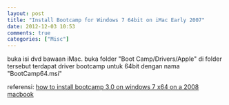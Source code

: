 ```yaml
---
layout: post
title: "Install Bootcamp for Windows 7 64bit on iMac Early 2007"
date: 2012-12-03 10:53
comments: true
categories: ["Misc"]
---
```


buka isi dvd bawaan iMac.
buka folder "Boot Camp/Drivers/Apple"
di folder tersebut terdapat driver bootcamp untuk 64bit dengan nama "BootCamp64.msi"

referensi:
[how to install bootcamp 3.0 on windows 7 x64 on a 2008 macbook](http://ashleyangell.com/2009/10/how-to-install-bootcamp-3-0-on-windows-7-x64-on-a-2008-macbook/)
